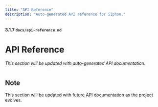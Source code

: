 ```yaml
---
title: "API Reference"
description: "Auto-generated API reference for Siphon."
---
```


#### 3.1.7 `docs/api-reference.md`

# API Reference

_This section will be updated with auto-generated API documentation._

```

```

## Note

This section will be updated with future API documentation as the project evolves.
